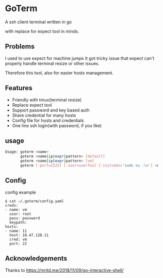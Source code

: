 # GoTerm

A ssh client terminal written in go

with replace for expect tool in minds.

## Problems

I used to use expect for machine jumps
It got tricky issue that expect can't properly handle 
terminal resize or other issues.

Therefore this tool, also for easier hosts management.

## Features

* Friendly with tmux(terminal resize)
* Replace expect tool
* Support password and key based auth
* Share credential for many hosts
* Config file for hosts and credentials
* One line ssh login(with password, if you like)

## usage

```bash
Usage: goterm <name>
       goterm <name|ip|expr|pattern> [default]
       goterm <name|ip|expr|pattern> [vm]
       goterm [-port=2222] [-user=userfoo] [-initcmds='sudo su -\n'] <name|ip|expr|pattern> [vm] 
```

## Config

config example

```
$ cat ~/.goterm/config.yaml 
creds:
- name: vm
  user: root
  pass: password
  keypath: 
hosts:
- name: 11
  host: 10.47.120.11
  cred: vm
  port: 22
```

## Acknowledgements

Thanks to https://mritd.me/2018/11/09/go-interactive-shell/
